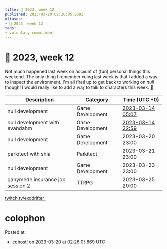 ```yaml
---
title: 📅 2023, week 12
published: 2023-03-20T02:26:05.869Z
aliases:
- 📅 2023, week 12
tags:
- voluntary-commitment
---
```


# 📅 2023, week 12

Not much happened last week on account of (fun) personal things this weekend. The only thing I remember doing last week is that I added a way to inspect the environment. I'm all fired up to get back to working on _null_ though! I would really like to add a way to talk to characters this week. 💬

|Description|Category|Time (UTC +0)|
|---|---|---|
|null development|Game Development|[2023-03-14 05:07](https://vods.exodrifter.space/2023/03/14/0507)|
|null development with evandahm|Game Development|[2023-03-14 22:59](https://vods.exodrifter.space/2023/03/14/2259)|
|null development|Game Development|2023-03-20 23:00|
|parkitect with shia|Parkitect|2023-03-21 23:00|
|null development|Game Development|2023-03-23 23:00|
|ganymede insurance job session 2|TTRPG|2023-03-25 20:00|

[twitch.tv/exodrifter_](https://twitch.tv/exodrifter_)

# colophon

Posted at:
- [cohost!](https://cohost.org/exodrifter/post/1204923-2023-week-12) on 2023-03-20 at 02:26:05.869 UTC
